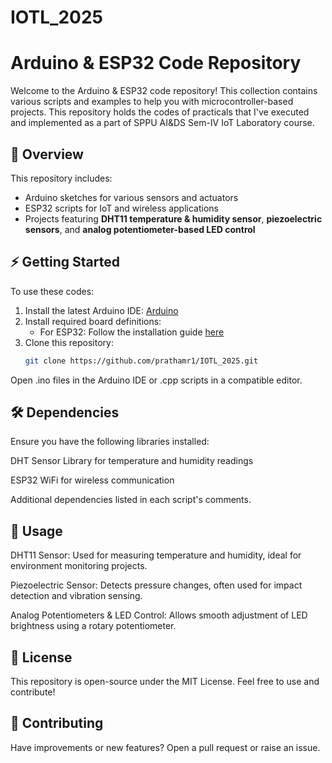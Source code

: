 # IOTL_2025

# Arduino & ESP32 Code Repository

Welcome to the Arduino & ESP32 code repository! This collection contains various scripts and examples to help you with microcontroller-based projects.
This repository holds the codes of practicals that I've executed and implemented as a part of SPPU AI&DS Sem-IV IoT Laboratory course. 

## 📌 Overview

This repository includes:
- Arduino sketches for various sensors and actuators
- ESP32 scripts for IoT and wireless applications
- Projects featuring **DHT11 temperature & humidity sensor**, **piezoelectric sensors**, and **analog potentiometer-based LED control**

## ⚡ Getting Started

To use these codes:
1. Install the latest Arduino IDE: [Arduino](https://www.arduino.cc/en/software)
2. Install required board definitions:
   - For ESP32: Follow the installation guide [here](https://docs.espressif.com/projects/arduino-esp32/en/latest/installing.html)
3. Clone this repository:
   ```sh
   git clone https://github.com/prathamr1/IOTL_2025.git
Open .ino files in the Arduino IDE or .cpp scripts in a compatible editor.

## 🛠️ Dependencies
Ensure you have the following libraries installed:

DHT Sensor Library for temperature and humidity readings

ESP32 WiFi for wireless communication

Additional dependencies listed in each script's comments.

## 📖 Usage
DHT11 Sensor: Used for measuring temperature and humidity, ideal for environment monitoring projects.

Piezoelectric Sensor: Detects pressure changes, often used for impact detection and vibration sensing.

Analog Potentiometers & LED Control: Allows smooth adjustment of LED brightness using a rotary potentiometer.

## 📜 License
This repository is open-source under the MIT License. Feel free to use and contribute!

## 🤝 Contributing
Have improvements or new features? Open a pull request or raise an issue.
